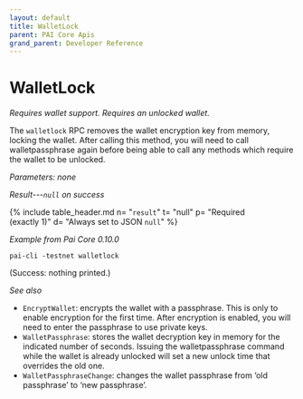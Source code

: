 ```yaml
---
layout: default
title: WalletLock
parent: PAI Core Apis
grand_parent: Developer Reference
---
```


WalletLock
=======================

*Requires wallet support. Requires an unlocked wallet.*

The `walletlock` RPC removes the wallet encryption key from memory, locking the wallet. After calling this method, you will need to call walletpassphrase again before being able to call any methods which require the wallet to be unlocked.

*Parameters: none*

*Result---`null` on success*

{% include table_header.md
  n= "`result`"
  t= "null"
  p= "Required<br>(exactly 1)"
  d= "Always set to JSON `null`"
%}

*Example from Pai Core 0.10.0*

```
pai-cli -testnet walletlock
```

(Success: nothing printed.)

*See also*

* `EncryptWallet`: encrypts the wallet with a passphrase. This is only to enable encryption for the first time. After encryption is enabled, you will need to enter the passphrase to use private keys.
* `WalletPassphrase`: stores the wallet decryption key in memory for the indicated number of seconds. Issuing the walletpassphrase command while the wallet is already unlocked will set a new unlock time that overrides the old one.
* `WalletPassphraseChange`:  changes the wallet passphrase from ‘old passphrase’ to ‘new passphrase’.
